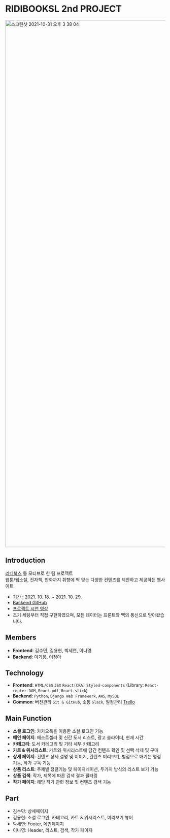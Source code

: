 # RIDIBOOKSL 2nd PROJECT
<img width="1660" alt="스크린샷 2021-10-31 오후 3 38 04" src="https://user-images.githubusercontent.com/81367886/139572236-777383f0-dfa0-4c6f-aa20-1e49056b26aa.png">

## Introduction
[리디북스](https://ridibooks.com/) 를 모티브로 한 팀 프로젝트<br>
웹툰/웹소설, 전자책, 만화까지 취향에 딱 맞는 다양한 컨텐츠를 제안하고 제공하는 웹사이트
- 기간 : 2021. 10. 18. ~ 2021. 10. 29.
- [Backend GitHub](https://github.com/wecode-bootcamp-korea/25-2nd-RIDIBOOKSL-backend)
- [프로젝트 시연 영상](https://youtu.be/AiPwNHyOqH4)
- 초기 세팅부터 직접 구현하였으며, 모든 데이터는 프론트와 백의 통신으로 받아왔습니다.

## Members
- **Frontend**: 김수민, 김용현, 박세연, 이나영
- **Backend**: 이기용, 이정아


## Technology
- **Frontend**: `HTML/CSS` `JSX` `React(CRA)` `Styled-components` (Library: `React-router-DOM`, `React-pdf`, `React-slick`)
- **Backend**: `Python`, `Django Web Framework`, `AWS`, `MySQL`
- **Common**: 버전관리 `Git & GitHub`, 소통 `Slack`,  일정관리 [Trello](https://trello.com/b/mb9yJISu/mecook)

## Main Function
- **소셜 로그인**: 카카오톡을 이용한 소셜 로그인 기능
- **메인 페이지**: 베스트셀러 및 신간 도서 리스트, 광고 슬라이더, 현재 시간
- **카테고리**: 도서 카테고리 및 기타 세부 카테고리
- **카트 & 위시리스트**: 카트와 위시리스트에 담긴 컨텐츠 확인 및 선택 삭제 및 구매
- **상세 페이지**: 컨텐츠 상세 설명 및 이미지, 컨텐츠 미리보기, 별점으로 매기는 평점 기능, 작가 구독 기능 
- **상품 리스트**: 주제별 정렬기능 및 페이지네이션, 두가지 방식의 리스트 보기 기능
- **상품 검색**: 작가, 제목에 따른 검색 결과 필터링
- **작가 페이지**: 해당 작가 관련 정보 및 컨텐츠 검색 기능

## Part
- 김수민: 상세페이지
- 김용현: 소셜 로그인, 카테고리, 카트 & 위시리스트, 미리보기 뷰어
- 박세연: Footer, 메인페이지
- 이나영: Header, 리스트, 검색, 작가 페이지
